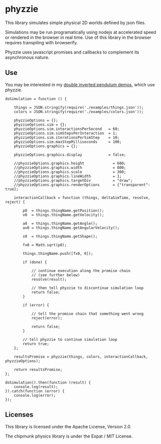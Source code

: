 # phyzzie

This library simulates simple physical 2D worlds defined by json files.

Simulations may be run programatically using nodejs at accelerated speed or
rendered in the browser in real time. Use of this library in the browser
requires transpiling with browserify.

Phyzzie uses javascript promises and callbacks to complement its asynchronous
nature.

## Use

You may be interested in my [double inverted pendulum
demos](https://gitlab.com/sudoman/swirlnet-demos), which use phyzzie.

    doSimulation = function () {

        things = JSON.stringify(require('./examples/things.json'));
        colors = JSON.stringify(require('./examples/colors.json'));

        phyzzieOptions = {};
        phyzzieOptions.sim = {};
        phyzzieOptions.sim.interactionsPerSecond   = 60;
        phyzzieOptions.sim.simStepsPerInteraction  = 1;
        phyzzieOptions.sim.iterationsPerSimStep    = 10;
        phyzzieOptions.sim.maxStepMilliseconds     = 100;
        phyzzieOptions.graphics = {};

        phyzzieOptions.graphics.display            = false;

        //phyzzieOptions.graphics.height             = 600;
        //phyzzieOptions.graphics.width              = 800;
        //phyzzieOptions.graphics.scale              = 300;
        //phyzzieOptions.graphics.lineWidth          = 1;
        //phyzzieOptions.graphics.targetDiv          = "draw";
        //phyzzieOptions.graphics.renderOptions      = {"transparent": true};

        interactionCallback = function (things, deltaSimTime, resolve, reject) {

            p0  = things.thingName.getPosition();
            v0  = things.thingName.getVelocity();

            a0  = things.thingName.getAngle();
            av0 = things.thingName.getAngularVelocity();

            s0  = things.thingName.getShape();

            fx0 = Math.sqrt(p0);

            things.thingName.push([fx0, 0]);

            if (done) {

                // continue execution along the promise chain
                // (see further below)
                resolve(result);

                // then tell phyzzie to discontinue simulation loop
                return false;
            }

            if (error) {

                // tell the promise chain that something went wrong
                reject(error);

                return false;
            }

            // tell phyzzie to continue simulation loop
            return true;
        };

        resultsPromise = phyzzie(things, colors, interactionCallback, phyzzieOptions);

        return resultsPromise;
    };

    doSimulation().then(function (result) {
        console.log(result);
    }).catch(function (error) {
        console.log(error);
    });

## Licenses

This library is licensed under the Apache License, Version 2.0.

The chipmunk physics library is under the Expat / MIT License.

